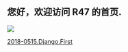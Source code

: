 ## 您好，欢迎访问 R47 的首页.

![](http://imgsrc.baidu.com/forum/pic/item/01069f5494eef01fb7bb118ae5fe9925bd317d5f.jpg)

[2018-0515.Django.First](https://github.com/Rsyncy/R47/blob/master/2018-0515-django.md)
